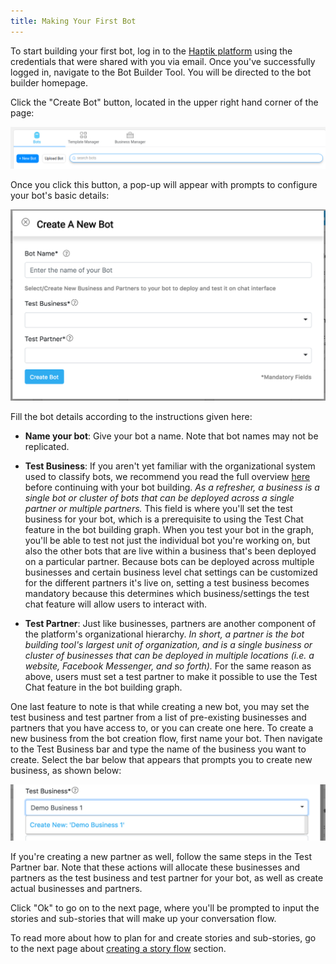 ```yaml
---
title: Making Your First Bot
---
```


To start building your first bot, log in to the [Haptik platform](https://staging.hellohaptik.com/home/) using the credentials that were shared with you via email. Once you've successfully logged in, navigate to the Bot Builder Tool. You will be directed to the bot builder homepage.

Click the "Create Bot" button, located in the upper right hand corner of the page:

![createbot_header_may](/docs/bot-builder/assets/createbot_header_may.png)

Once you click this button, a pop-up will appear with prompts to configure your bot's basic details:

![createbot_popup_may](/docs/bot-builder/assets/createbot_popup_may.png)

Fill the bot details according to the instructions given here:

- **Name your bot**: Give your bot a name. Note that bot names may not be replicated.

- **Test Business**: If you aren't yet familiar with the organizational system used to classify bots, we recommend you read the full overview [here](http://haptik-docs.readthedocs.io/en/latest/bot-configuration/business-creation.html) before continuing with your bot building. _As a refresher, a business is a single bot or cluster of bots that can be deployed across a single partner or multiple partners._ This field is where you'll set the test business for your bot, which is a prerequisite to using the Test Chat feature in the bot building graph. When you test your bot in the graph, you'll be able to test not just the individual bot you're working on, but also the other bots that are live within a business that's been deployed on a particular partner. Because bots can be deployed across multiple businesses and certain business level chat settings can be customized for the different partners it's live on, setting a test business becomes mandatory because this determines which business/settings the test chat feature will allow users to interact with.

- **Test Partner**: Just like businesses, partners are another component of the platform's organizational hierarchy. _In short, a partner is the bot building tool's largest unit of organization, and is a single business or cluster of businesses that can be deployed in multiple locations (i.e. a website, Facebook Messenger, and so forth)._ For the same reason as above, users must set a test partner to make it possible to use the Test Chat feature in the bot building graph.

One last feature to note is that while creating a new bot, you may set the test business and test partner from a list of pre-existing businesses and partners that you have access to, or you can create one here. To create a new business from the bot creation flow, first name your bot. Then navigate to the Test Business bar and type the name of the business you want to create. Select the bar below that appears that prompts you to create new business, as shown below:

![create_new_business](/docs/bot-builder/assets/create_new_business.png)

If you're creating a new partner as well, follow the same steps in the Test Partner bar. Note that these actions will allocate these businesses and partners as the test business and test partner for your bot, as well as create actual businesses and partners.

Click "Ok" to go on to the next page, where you'll be prompted to input the stories and sub-stories that will make up your conversation flow.

To read more about how to plan for and create stories and sub-stories, go to the next page about [creating a story flow](http://haptik-docs.readthedocs.io/en/latest/bot-builder/creating-story.html) section.
